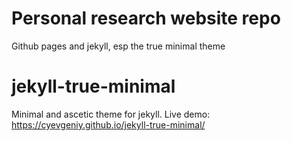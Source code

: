 # Personal research website repo
Github pages and jekyll, esp the true minimal theme

# jekyll-true-minimal
Minimal and ascetic theme for jekyll.
Live demo: https://cyevgeniy.github.io/jekyll-true-minimal/
